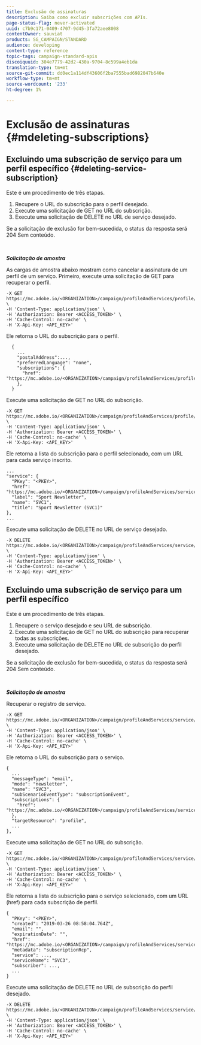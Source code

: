 ```yaml
---
title: Exclusão de assinaturas
description: Saiba como excluir subscrições com APIs.
page-status-flag: never-activated
uuid: c7b9c171-0409-4707-9d45-3fa72aee8008
contentOwner: sauviat
products: SG_CAMPAIGN/STANDARD
audience: developing
content-type: reference
topic-tags: campaign-standard-apis
discoiquuid: 304e7779-42d2-430a-9704-8c599a4eb1da
translation-type: tm+mt
source-git-commit: dd0ec1a114df43606f2ba7555bad6982047b640e
workflow-type: tm+mt
source-wordcount: '233'
ht-degree: 1%

---
```



# Exclusão de assinaturas {#mdeleting-subscriptions}

<!--NOTE TO WRITER: There are two duplicate headings that seem to have the same content. Delete one? Rename if different?-->

## Excluindo uma subscrição de serviço para um perfil específico {#deleting-service-subscription}

Este é um procedimento de três etapas.

1. Recupere o URL do subscrição para o perfil desejado.
1. Execute uma solicitação de GET no URL do subscrição.
1. Execute uma solicitação de DELETE no URL de serviço desejado.

Se a solicitação de exclusão for bem-sucedida, o status da resposta será 204 Sem conteúdo.

<br/>

***Solicitação de amostra***

As cargas de amostra abaixo mostram como cancelar a assinatura de um perfil de um serviço. Primeiro, execute uma solicitação de GET para recuperar o perfil.

```
-X GET https://mc.adobe.io/<ORGANIZATION>/campaign/profileAndServices/profile/<PKEY> \
-H 'Content-Type: application/json' \
-H 'Authorization: Bearer <ACCESS_TOKEN>' \
-H 'Cache-Control: no-cache' \
-H 'X-Api-Key: <API_KEY>'
```

Ele retorna o URL do subscrição para o perfil.

```
  {
    ...
    "postalAddress":...,
    "preferredLanguage": "none",
    "subscriptions": {
      "href": "https://mc.adobe.io/<ORGANIZATION>/campaign/profileAndServices/profile/<PKEY>/subscriptions/"
    },
  }
```

Execute uma solicitação de GET no URL do subscrição.

```
-X GET https://mc.adobe.io/<ORGANIZATION>/campaign/profileAndServices/profile/<PKEY>/subscriptions \
-H 'Content-Type: application/json' \
-H 'Authorization: Bearer <ACCESS_TOKEN>' \
-H 'Cache-Control: no-cache' \
-H 'X-Api-Key: <API_KEY>'
```

Ele retorna a lista do subscrição para o perfil selecionado, com um URL para cada serviço inscrito.

```
...
"service": {
  "PKey": "<PKEY>",
  "href": "https://mc.adobe.io/<ORGANIZATION>/campaign/profileAndServices/service/<PKEY>",
  "label": "Sport Newsletter",
  "name": "SVC1",
  "title": "Sport Newsletter (SVC1)"
},
...
```

Execute uma solicitação de DELETE no URL de serviço desejado.

```
-X DELETE https://mc.adobe.io/<ORGANIZATION>/campaign/profileAndServices/service/<PKEY> \
-H 'Content-Type: application/json' \
-H 'Authorization: Bearer <ACCESS_TOKEN>' \
-H 'Cache-Control: no-cache' \
-H 'X-Api-Key: <API_KEY>'
```

<!-- + réponse -->

## Excluindo uma subscrição de serviço para um perfil específico

Este é um procedimento de três etapas.

1. Recupere o serviço desejado e seu URL de subscrição.
1. Execute uma solicitação de GET no URL do subscrição para recuperar todas as subscrições.
1. Execute uma solicitação de DELETE no URL de subscrição do perfil desejado.

Se a solicitação de exclusão for bem-sucedida, o status da resposta será 204 Sem conteúdo.

<br/>

***Solicitação de amostra***

Recuperar o registro de serviço.

```
-X GET https://mc.adobe.io/<ORGANIZATION>/campaign/profileAndServices/service/<PKEY> \
-H 'Content-Type: application/json' \
-H 'Authorization: Bearer <ACCESS_TOKEN>' \
-H 'Cache-Control: no-cache' \
-H 'X-Api-Key: <API_KEY>'
```

Ele retorna o URL do subscrição para o serviço.

```
{
  ...
  "messageType": "email",
  "mode": "newsletter",
  "name": "SVC3",
  "subScenarioEventType": "subscriptionEvent",
  "subscriptions": {
    "href": "https://mc.adobe.io/<ORGANIZATION>/campaign/profileAndServices/service/<PKEY>/subscriptions/"
  },
  "targetResource": "profile",
  ...
},
```

Execute uma solicitação de GET no URL do subscrição.

```
-X GET https://mc.adobe.io/<ORGANIZATION>/campaign/profileAndServices/service/<PKEY>/subscriptions \
-H 'Content-Type: application/json' \
-H 'Authorization: Bearer <ACCESS_TOKEN>' \
-H 'Cache-Control: no-cache' \
-H 'X-Api-Key: <API_KEY>'
```

Ele retorna a lista do subscrição para o serviço selecionado, com um URL (href) para cada subscrição de perfil.

```
{
  "PKey": "<PKEY>",
  "created": "2019-03-26 08:58:04.764Z",
  "email": "",
  "expirationDate": "",
  "href": "https://mc.adobe.io/<ORGANIZATION>/campaign/profileAndServices/service/<PKEY>/subscriptions/<PKEY>",
  "metadata": "subscriptionRcp",
  "service": ...,
  "serviceName": "SVC3",
  "subscriber": ...,
  ...
}
```

Execute uma solicitação de DELETE no URL de subscrição do perfil desejado.

```
-X DELETE https://mc.adobe.io/<ORGANIZATION>/campaign/profileAndServices/service/<PKEY>/subscriptions/<PKEY> \
-H 'Content-Type: application/json' \
-H 'Authorization: Bearer <ACCESS_TOKEN>' \
-H 'Cache-Control: no-cache' \
-H 'X-Api-Key: <API_KEY>'
```

<!-- + réponse -->

